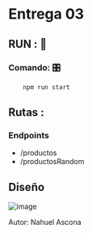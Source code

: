 # Entrega 03

##  RUN : 🚗 

### Comando: 🎛️

```sh
    npm run start
```
## Rutas : 

### Endpoints
- /productos
- /productosRandom

## Diseño 

![image](https://user-images.githubusercontent.com/44045782/127751258-c04dea0a-ac6b-4704-8832-dd790a0a5c9a.png)



Autor: Nahuel Ascona
